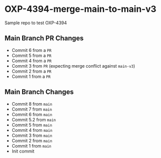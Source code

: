 # OXP-4394-merge-main-to-main-v3
Sample repo to test OXP-4394

## Main Branch PR Changes
- Commit 6 from a `PR`
- Commit 5 from a `PR`
- Commit 4 from a `PR`
- Commit 3 from `PR` (expecting merge conflict against `main-v3`)
- Commit 2 from a `PR`
- Commit 1 from a `PR`

## Main Branch Changes
- Commit 8 from `main`
- Commit 7 from `main`
- Commit 6 from `main`
- Commit 5.2 from `main`
- Commit 5 from `main`
- Commit 4 from `main`
- Commit 3 from `main`
- Commit 2 from `main`
- Commit 1 from `main`
- Init commit
